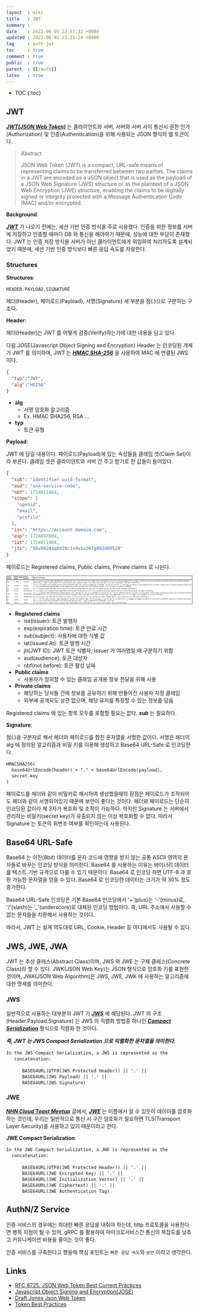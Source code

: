 ```yaml
---
layout  : wiki
title   : JWT
summary : 
date    : 2022-06-01 22:57:32 +0900
updated : 2022-06-01 23:21:24 +0900
tag     : auth jwt
toc     : true
comment : true
public  : true
parent  : [[/auth]]
latex   : true
---
```

* TOC
{:toc}

## JWT

___[JWT(JSON Web Token)](https://datatracker.ietf.org/doc/html/rfc7519)___ 는 클라이언트와 서버, 서버와 서버 사이 통신시 권한 인가(Authorization) 및 인증(Authentication)을 위해 사용되는 JSON 형식의 웹 토큰이다.

> Abstract
>
> JSON Web Token (JWT) is a compact, URL-safe means of representing
claims to be transferred between two parties.  The claims in a JWT
are encoded as a JSON object that is used as the payload of a JSON
Web Signature (JWS) structure or as the plaintext of a JSON Web
Encryption (JWE) structure, enabling the claims to be digitally
signed or integrity protected with a Message Authentication Code
(MAC) and/or encrypted.

__Background__:

___[JWT](https://brunch.co.kr/@jinyoungchoi95/1)___ 가 나오기 전에는, 세션 기반 인증 방식을 주로 사용했다. 인증을 위한 정보를 서버에 저장하고 인증할 때마다 DB 와 통신을 해야하기 때문에, 성능에 대한 부담이 존재했다.
JWT 는 인증 저장 방식을 서버가 아닌 클라이언트에게 위임하여 처리하도록 설계되었기 때문에, 세션 기반 인증 방식보다 빠른 응답 속도를 자랑한다.

### Structures

__Structures__:

```
HEADER.PAYLOAD.SIGNATURE
```

헤더(Header), 페이로드(Payload), 서명(Signature) 세 부분을 점(.)으로 구분하는 구조다.

__Header__:

헤더(Header)는 JWT 를 어떻게 검증(Verify)하는가에 대한 내용을 담고 있다.

다음 JOSE(Javascript Object Signing and Encryption) Header 는 인코딩된 개체가 JWT 를 의미하며, JWT 는 ___[HMAC SHA-256](https://baekjungho.github.io/wiki/auth/auth-hmac/)___ 을 사용하여 MAC 에 연결된 JWS 이다.

```json
{
  "typ":"JWT",
  "alg":"HS256"
}
```

- __alg__
  - 서명 암호화 알고리즘
  - Ex. HMAC SHA256, RSA ... 
- __typ__
  - 토큰 유형

__Payload__:

JWT 에 담길 내용이다. 페이로드(Payload)에 있는 속성들을 클레임 셋(Claim Set)이라 부른다. 클레임 셋은 클라이언트와 서버 간 주고 받기로 한 값들이 들어있다.

```json
{
  "sub": "identifier-uuid-format",
  "aud": "xxx-service-code",
  "nbf": 1724811404,
  "scope": [
    "openid",
    "email",
    "profile"
  ],
  "iss": "https://account.domain.com",
  "exp": 1724897804,
  "iat": 1724811404,
  "jti": "X8v8924aq8d28c1x9v1o367g892d69528"
}
```

페이로드는 Registered claims, Public claims, Private claims 로 나뉜다.

![](/resource/wiki/auth-jwt/claims.png)

- __Registered claims__
  - iss(issuer): 토큰 발행자
  - exp(expiration time): 토큰 만료 시간
  - sub(subject): 사용자에 대한 식별 값
  - iat(issued At): 토큰 발행 시간
  - jti(JWT ID): JWT 토큰 식별자; issuer 가 여러명일 때 구분하기 위함
  - aud(audience): 토큰 대상자
  - nbf(not before): 토큰 활성 날짜
- __Public claims__
  - 사용자가 정의할 수 있는 클레임 공개용 정보 전달을 위해 사용
- __Private claims__
  - 해당하는 당사들 간에 정보를 공유하기 위해 만들어진 사용자 지정 클레임
  - 외부에 공개되도 상관 없으며, 해당 유저를 특정할 수 있는 정보를 담음

Registered claims 에 있는 항목 모두를 포함할 필요는 없다. ___sub___ 는 필요하다.

__Signature__:

점(.)을 구분자로 해서 헤더와 페이로드를 합친 문자열을 서명한 값이다. 서명은 헤더의 alg 에 정의된 알고리즘과 비밀 키를 이용해 생성하고 Base64 URL-Safe 로 인코딩한다.

```idle
HMACSHA256(
  base64UrlEncode(header) + "." + base64UrlEncode(payload),
  secret-key
)
```

페이로드를 헤더와 같이 비밀키로 해시하여 생성했을때의 장점은 페이로드가 조작되어도 헤더와 같이 서명되어있기 때문에 보안이 좋다는 것이다.
헤더와 페이로드는 단순히 인코딩된 값이라 제 3자가 복호화 및 조작이 가능하다. 하지만 Signature 는 서버에서 관리하는 비밀키(secret key)가 유출되지 않는 이상 복호화할 수 없다. 따라서 Signature 는 토큰의 위변조 여부를 확인하는데 사용된다.

## Base64 URL-Safe

Base64 는 이진(8bit) 데이터를 문자 코드에 영향을 받지 않는 공통 ASCII 영역의 문자들로 바꾸는 인코딩 방식을 의미한다. Base64 를 사용하는 이유는 바이너리 데이터를 텍스트 기반 규격으로 다룰 수 있기 때문이다.
Base64 로 인코딩 하면 UTF-8 과 호환 가능한 문자열을 얻을 수 있다. 
Base64 로 인코딩한 데이터는 크기가 약 30% 정도 증가한다.

Base64 URL-Safe 인코딩은 기본 Base64 인코딩에서 '+'(plus)는 '-'(minus)로, '/'(slash)는 '_'(underscore)로 대체된 인코딩 방법이다. 즉, URL 주소에서 사용할 수 없는 문자들을 치환해서 사용하는 것이다.

따라서, JWT 는 설계 의도대로 URL, Cookie, Header 등 어디에서도 사용될 수 있다.

## JWS, JWE, JWA

JWT 는 추상 클래스(Abstract Class)이며, JWS 와 JWE 는 구체 클래스(Concrete Class)라 할 수 있다. 
JWK(JSON Web Key)는 JSON 형식으로 암호화 키를 표현한 것이며, JWA(JSON Web Algorithm)은 JWS, JWE, JWK 에 사용하는 알고리즘에 대한 명세를 의미한다.

### JWS

일반적으로 사용하는 대부분의 JWT 가 ___[JWS](https://datatracker.ietf.org/doc/html/rfc7515)___ 에 해당된다. JWT 의 구조(Header.Payload.Signature) 는 JWS 의 직렬화 방법중 하나인 ___[Compact Serialization](https://datatracker.ietf.org/doc/html/rfc7515#section-3.1)___ 형식으로 직렬화 한 것이다.

___즉, JWT 는 JWS Compact Serialization 으로 직렬화한 문자열을 의미한다.___

```idle
In the JWS Compact Serialization, a JWS is represented as the
   concatenation:

      BASE64URL(UTF8(JWS Protected Header)) || '.' ||
      BASE64URL(JWS Payload) || '.' ||
      BASE64URL(JWS Signature)
```

### JWE

___[NHN Cloud Toast Meetup](https://meetup.toast.com/posts/239)___ 글에서, ___[JWE](https://datatracker.ietf.org/doc/html/rfc7516)___ 는 이름에서 알 수 있듯이 데이터를 암호화하는 것인데, 우리는 일반적으로 통신 시 구간 암호화가 필요하면 TLS(Transport Layer Security)를 사용하고 있기 때문이라고 한다.

__JWE Compact Serialization__:

```idle
In the JWE Compact Serialization, a JWE is represented as the
  concatenation:

      BASE64URL(UTF8(JWE Protected Header)) || '.' ||
      BASE64URL(JWE Encrypted Key) || '.' ||
      BASE64URL(JWE Initialization Vector) || '.' ||
      BASE64URL(JWE Ciphertext) || '.' ||
      BASE64URL(JWE Authentication Tag)
```

## AuthN/Z Service

인증 서비스의 경우에는 최대한 빠른 응답을 내줘야 하는데, http 프로토콜을 사용한다면 병목 지점이 될 수 있어, gRPC 를 활용하여 마이크로서비스간 통신의 복잡도를 낮추고 커뮤니케이션 비용을 줄이는 것이 좋다.

인증 서비스를 구축한다고 했을때 핵심 포인트는 `빠른 응답 속도`와 `보안` 이라고 생각한다.

## Links

- [RFC 8725. JSON Web Token Best Current Practices](https://datatracker.ietf.org/doc/html/rfc8725)
- [Javascript Object Signing and Encryption(JOSE)](https://jose.readthedocs.io/en/latest/)
- [Draft Jones Json Web Token](https://openid.net/specs/draft-jones-json-web-token-07.html)
- [Token Best Practices](https://auth0.com/docs/secure/tokens/token-best-practices)